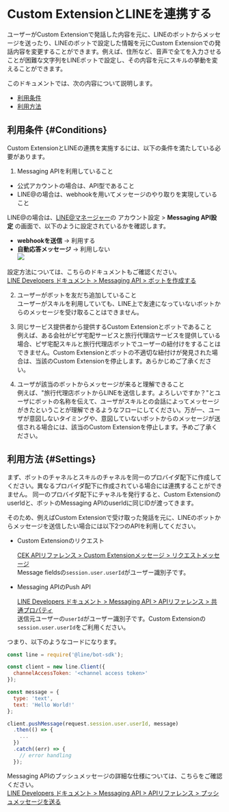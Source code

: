# Custom ExtensionとLINEを連携する

ユーザーがCustom Extensionで発話した内容を元に、LINEのボットからメッセージを送ったり、LINEのボットで設定した情報を元にCustom Extensionでの発話内容を変更することができます。例えば、住所など、音声で全てを入力させることが困難な文字列をLINEボットで設定し、その内容を元にスキルの挙動を変えることができます。

このドキュメントでは、次の内容について説明します。
* [利用条件](#Conditions)
* [利用方法](#Settings)

## 利用条件 {#Conditions}

Custom ExtensionとLINEの連携を実施するには、以下の条件を満たしている必要があります。

1. Messaging APIを利用していること  
  * 公式アカウントの場合は、API型であること
  * LINE@の場合は、webhookを用いてメッセージのやり取りを実現していること

  LINE@の場合は、[LINE@マネージャー](https://admin-official.line.me/)の アカウント設定 > **Messaging API設定** の画面で、以下のように設定されているかを確認します。  
  - **webhookを送信** → 利用する
  - **自動応答メッセージ** → 利用しない  
  ![](/CEK/Resources/Images/CEK_Messaging_API_LineManager.png)

  設定方法については、こちらのドキュメントもご確認ください。  
  [LINE Developers ドキュメント > Messaging API > ボットを作成する](https://developers.line.me/ja/docs/messaging-api/building-bot/)

2. ユーザーがボットを友だち追加していること  
  ユーザーがスキルを利用していても、LINE上で友達になっていないボットからのメッセージを受け取ることはできません。

3. 同じサービス提供者から提供するCustom Extensionとボットであること  
  例えば、ある会社がピザ宅配サービスと旅行代理店サービスを提供している場合、ピザ宅配スキルと旅行代理店ボットでユーザーの紐付けをすることはできません。Custom Extensionとボットの不適切な紐付けが発見された場合は、当該のCustom Extensionを停止します。あらかじめご了承ください。

4. ユーザが該当のボットからメッセージが来ると理解できること  
  例えば、"旅行代理店ボットからLINEを送信します。よろしいですか？"とユーザにボットの名称を伝えて、ユーザがスキルとの会話によってメッセージがきたということが理解できるようなフローにしてください。万が一、ユーザが意図しないタイミングや、意図していないボットからのメッセージが送信される場合には、該当のCustom Extensionを停止します。予めご了承ください。

## 利用方法 {#Settings}

まず、ボットのチャネルとスキルのチャネルを同一のプロバイダ配下に作成してください。異なるプロバイダ配下に作成されている場合には連携することができません。
同一のプロバイダ配下にチャネルを発行すると、Custom ExtensionのuserIdと、ボットのMessaging APIのuserIdに同じIDが渡ってきます。

そのため、例えばCustom Extensionで受け取った発話を元に、LINEのボットからメッセージを送信したい場合には以下2つのAPIを利用してください。
* Custom Extensionのリクエスト  

  [CEK APIリファレンス > Custom Extensionメッセージ > リクエストメッセージ](/CEK/References/CEK_API.md#CustomExtRequestMessage)  
  Message fieldsの`session.user.userId`​がユーザー識別子です。

* Messaging APIのPush API  

  [LINE Developers ドキュメント > Messaging API > APIリファレンス > 共通プロパティ](https://developers.line.me/ja/docs/messaging-api/reference/#anchor-ff6d9a0f9685bb1dfdde749b9044d243cadd542e)  
  送信元ユーザーの`userId`がユーザー識別子です。​Custom Extensionの`session.user.userId`​をご利用ください。  

つまり、以下のようなコードになります。
```js
const line = require('@line/bot-sdk');

const client = new line.Client({
  channelAccessToken: '<channel access token>'
});

const message = {
  type: 'text',
  text: 'Hello World!'
};

client.pushMessage(request.​session.user.userId​​​, message)
  .then(() => {
    ...
  })
  .catch((err) => {
    // error handling
  });​
```
Messaging APIのプッシュメッセージの詳細な仕様については、こちらをご確認ください。  
[LINE Developers ドキュメント > Messaging API > APIリファレンス > プッシュメッセージを送る](https://developers.line.me/ja/docs/messaging-api/reference/#anchor-0c00cb0f42b970892f7c3382f92620dca5a110fc)
​

